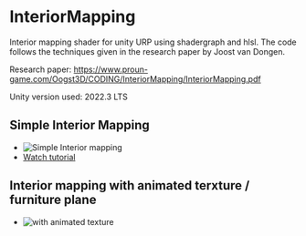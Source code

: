 # InteriorMapping
Interior mapping shader for unity URP using shadergraph and hlsl. The code follows the techniques given in the research paper by Joost van Dongen.

Research paper: https://www.proun-game.com/Oogst3D/CODING/InteriorMapping/InteriorMapping.pdf

Unity version used: 2022.3 LTS

## Simple Interior Mapping
- ![Simple Interior mapping](https://github.com/knowercoder/InteriorMapping/blob/main/Media/Interiormap.gif)
- [Watch tutorial](https://youtu.be/BHYqg7Le0nY?si=fbQ7-e0iL0gx0kVB)

## Interior mapping with animated terxture / furniture plane
- ![with animated texture](https://github.com/knowercoder/InteriorMapping/blob/main/Media/InteriorMap_Animated.gif)
